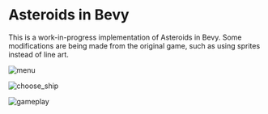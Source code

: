# Asteroids in Bevy

This is a work-in-progress implementation of Asteroids in Bevy. Some modifications are being made from the original game, such as using sprites instead of line art.

![menu](readme/menu.avif)

![choose_ship](readme/choose_ship.avif)

![gameplay](readme/particles-and-lives.avif)
